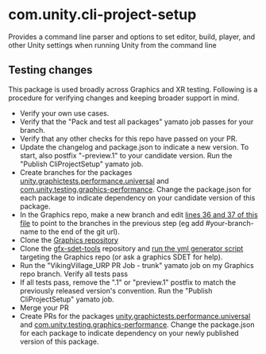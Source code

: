# com.unity.cli-project-setup
Provides a command line parser and options to set editor, build, player, and other Unity settings when running Unity from the command line

## Testing changes
This package is used broadly across Graphics and XR testing. Following is a procedure for verifying changes and keeping broader support in mind.
- Verify your own use cases.
- Verify that the "Pack and test all packages" yamato job passes for your branch.
- Verify that any other checks for this repo have passed on your PR.
- Update the changelog and package.json to indicate a new version. To start, also postfix "-preview.1" to your candidate version.  Run the "Publish CliProjectSetup" yamato job.
- Create branches for the packages [unity.graphictests.performance.universal](https://github.cds.internal.unity3d.com/unity/unity.graphictests.performance.universal) and [com.unity.testing.graphics-performance](https://github.cds.internal.unity3d.com/unity/com.unity.testing.graphics-performance).  Change the package.json for each package to indicate dependency on your candidate version of this package.
- In the Graphics repo, make a new branch and edit [lines 36 and 37 of this file](https://github.com/Unity-Technologies/Graphics/blob/master/.yamato/config/universal_perf_boatattack.metafile) to point to the branches in the previous step (eg add #your-branch-name to the end of the git url).
- Clone the [Graphics repository](https://github.com/Unity-Technologies/Graphics)
- Clone the [gfx-sdet-tools](https://github.cds.internal.unity3d.com/unity/gfx-sdet-tools) repository and [run the yml generator script](https://github.cds.internal.unity3d.com/unity/gfx-sdet-tools/tree/master/yml-generator#running-the-script) targeting the Graphics repo (or ask a graphics SDET for help).
- Run the "VikingVillage_URP PR Job - trunk" yamato job on my Graphics repo branch. Verify all tests pass
- If all tests pass, remove the ".1" or "preview.1" postfix to match the previously released version's convention. Run the "Publish CliProjectSetup" yamato job.
- Merge your PR
- Create PRs for the packages [unity.graphictests.performance.universal](https://github.cds.internal.unity3d.com/unity/unity.graphictests.performance.universal) and [com.unity.testing.graphics-performance](https://github.cds.internal.unity3d.com/unity/com.unity.testing.graphics-performance). Change the package.json for each package to indicate dependency on your newly published version of this package.

